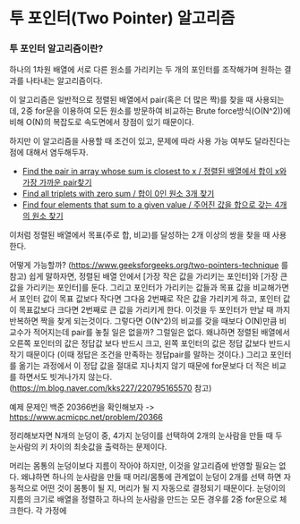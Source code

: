 # 투 포인터(Two Pointer) 알고리즘

### 투 포인터 알고리즘이란?

하나의 1차원 배열에 서로 다른 원소를 가리키는 두 개의 포인터를 조작해가며 원하는 결과를 나타내는 알고리즘이다.

이 알고리즘은 일반적으로 정렬된 배열에서 pair(혹은 더 많은 짝)를 찾을 때 사용되는데, 2중 for문을 이용하여 모든 원소를 방문하여 비교하는 Brute force방식(O(N^2))에 비해 O(N)의 복잡도로 속도면에서 장점이 있기 때문이다.

하지만 이 알고리즘을 사용할 때 조건이 있고, 문제에 따라 사용 가능 여부도 달라진다는 점에 대해서 염두해두자.

-   [Find the pair in array whose sum is closest to x / 정렬된 배열에서 합이 x와 가장 가까운 pair찾기](https://www.geeksforgeeks.org/given-sorted-array-number-x-find-pair-array-whose-sum-closest-x/)
-   [Find all triplets with zero sum / 합이 0인 원소 3개 찾기](https://www.geeksforgeeks.org/find-triplets-array-whose-sum-equal-zero/)
-   [Find four elements that sum to a given value / 주어진 값을 합으로 갖는 4개의 원소 찾기](https://www.geeksforgeeks.org/find-four-numbers-with-sum-equal-to-given-sum/)

이처럼 정렬된 배열에서 목표(주로 합, 비교)를 달성하는 2개 이상의 쌍을 찾을 때 사용한다.

어떻게 가능할까? (https://www.geeksforgeeks.org/two-pointers-technique 를 참고)
쉽게 말하자면, 정렬된 배열 안에서 [가장 작은 값을 가리키는 포인터]와 [가장 큰 값을 가리키는 포인터]를 둔다.
그리고 포인터가 가리키는 값들과 목표 값을 비교해가면서 포인터 값이 목표 값보다 작다면 그다음 2번째로 작은 값을 가리키게 하고, 포인터 값이 목표값보다 크다면 2번째로 큰 값을 가리키게 한다.
이것을 두 포인터가 만날 때 까지 반복하면 짝을 찾게 되는것이다.
그렇다면 O(N^2)의 비교를 갖을 때보다 O(N)만큼 비교수가 적어지는데 pair를 놓칠 일은 없을까?
그럴일은 없다. 왜냐하면 정렬된 배열에서 오른쪽 포인터의 값은 정답값 보다 반드시 크고, 왼쪽 포인터의 값은 정답 값보다 반드시 작기 때문이다 (이때 정답은 조건을 만족하는 정답pair를 말하는 것이다.)
그리고 포인터를 옮기는 과정에서 이 정답 값을 절대로 지나치지 않기 때문에 for문보다 더 적은 비교를 하면서도 빗겨나가지 않는다.
(https://m.blog.naver.com/kks227/220795165570 참고)


예제 문제인 백준 20366번을 확인해보자
	-> https://www.acmicpc.net/problem/20366

정리해보자면 N개의 눈덩이 중, 4가지 눈덩이를 선택하여 2개의 눈사람을 만들 때 두 눈사람의 키 차이의 최솟값을 출력하는 문제이다.

머리는 몸통의 눈덩이보다 지름이 작아야 하지만, 이것을 알고리즘에 반영할 필요는 없다. 왜냐하면 하나의 눈사람을 만들 때 머리/몸통에 관계없이 눈덩이 2개를 선택 하면 자동적으로 어떤 것이 몸통이 될 지, 머리가 될 지 자동으로 결정되기 때문이다.
눈덩이의 지름의 크기로 배열을 정렬하고 하나의 눈사람을 만드는 모든 경우를 2중 for문으로 체크한다.  각 가정에
<!--stackedit_data:
eyJoaXN0b3J5IjpbLTkzMzQ1NTkwOSwtMTA4MTYyNjU0NywxNz
ExNjA1NzExXX0=
-->